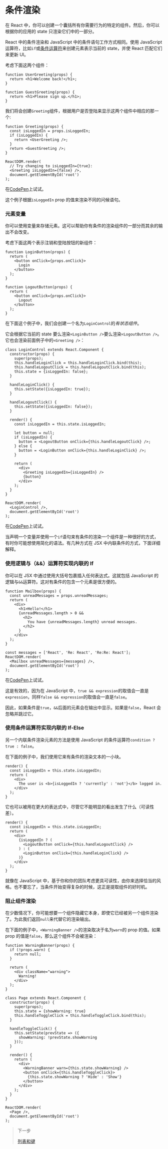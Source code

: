 # 条件渲染

在 React 中，你可以创建一个囊括所有你需要行为的特定的组件。然后，你可以根据你的应用的 state 只渲染它们中的一部分。

React 中的条件渲染和 JavaScript 中的条件语句工作方式相同。使用 JavaScript 运算符，比如`if`或[条件运算符](https://developer.mozilla.org/zh-CN/docs/Web/JavaScript/Reference/Operators/Conditional_Operator)来创建元素表示当前的 state，并使 React 匹配它们来更新 UI。

考虑下面这两个组件：

```
function UserGreeting(props) {
  return <h1>Welcome back!</h1>;
}

function GuestGreeting(props) {
  return <h1>Please sign up.</h1>;
}
```

我们将会创建`Greeting`组件，根据用户是否登陆来显示这两个组件中相应的那一个:

```
function Greeting(props) {
  const isLoggedIn = props.isLoggedIn;
  if (isLoggedIn) {
    return <UserGreeting />;
  }
  return <GuestGreeting />;
}

ReactDOM.render(
  // Try changing to isLoggedIn={true}:
  <Greeting isLoggedIn={false} />,
  document.getElementById('root')
);
```

在[CodePen](https://codepen.io/gaearon/pen/ZpVxNq?editors=0011)上试试。

这个例子根据`isLoggedIn` prop 的值来渲染不同的问候语句。

### 元素变量

你可以使用变量来存储元素。这可以帮助你有条件的渲染组件的一部分而其余的输出不会改变。

考虑下面这两个表示注销和登陆按钮的新组件：

```
function LoginButton(props) {
  return (
    <button onClick={props.onClick}>
      Login
    </button>
  );
}

function LogoutButton(props) {
  return (
    <button onClick={props.onClick}>
      Logout
    </button>
  );
}
```

在下面这个例子中，我们会创建一个名为`LoginControl`的*有状态组件*。

它会根据它当前的 state 要么渲染`<LoginButton />`要么渲染`<LogoutButton />`。它也会渲染前面例子中的`<Greeting />`：

```
class LoginControl extends React.Component {
  constructor(props) {
    super(props);
    this.handleLoginClick = this.handleLoginClick.bind(this);
    this.handleLogoutClick = this.handleLogoutClick.bind(this);
    this.state = {isLoggedIn: false};
  }

  handleLoginClick() {
    this.setState({isLoggedIn: true});
  }

  handleLogoutClick() {
    this.setState({isLoggedIn: false});
  }

  render() {
    const isLoggedIn = this.state.isLoggedIn;

    let button = null;
    if (isLoggedIn) {
      button = <LogoutButton onClick={this.handleLogoutClick} />;
    } else {
      button = <LoginButton onClick={this.handleLoginClick} />;
    }

    return (
      <div>
        <Greeting isLoggedIn={isLoggedIn} />
        {button}
      </div>
    );
  }
}

ReactDOM.render(
  <LoginControl />,
  document.getElementById('root')
);
```

在[CodePen](https://codepen.io/gaearon/pen/QKzAgB?editors=0010)上试试。

当声明一个变量并使用一个`if`语句来有条件的渲染一个组件是一种很好的方式，有时你可能想使用简化的语法。有几种方式在 JSX 中内联条件的方式，下面详细解释。

### 使用逻辑与（&&）运算符实现内联的 If

你可以在 JSX 中通过使用大括号包裹插入任何表达式。这就包括 JavaScript 的逻辑与`&&`运算符。这对有条件的包含一个元素是很方便的。

```
function Mailbox(props) {
  const unreadMessages = props.unreadMessages;
  return (
    <div>
      <h1>Hello!</h1>
      {unreadMessages.length > 0 &&
        <h2>
          You have {unreadMessages.length} unread messages.
        </h2>
      }
    </div>
  );
}

const messages = ['React', 'Re: React', 'Re:Re: React'];
ReactDOM.render(
  <Mailbox unreadMessages={messages} />,
  document.getElementById('root')
);
```

在[CodePen](https://codepen.io/gaearon/pen/ozJddz?editors=0010)上试试。

这是有效的，因为在 JavaScript 中，`true && expression`的取值会一直是`expression`，同样`false && expression`的取值会一直是`false`。

因此，如果条件是`true`，`&&`后面的元素会在输出中显示。如果是`false`，React 会忽略并跳过它。


### 使用条件运算符实现内联的 If-Else

另一个内联条件渲染元素的方法是使用 JavaScript 的条件运算符`condition ? true : false`。

在下面的例子中，我们使用它来有条件的渲染文本的一小块。

```
render() {
  const isLoggedIn = this.state.isLoggedIn;
  return (
    <div>
      The user is <b>{isLoggedIn ? 'currently' : 'not'}</b> logged in.
    </div>
  );
}
```

它也可以被用在更大的表达式中，尽管它不能明显的看出发生了什么（可读性差）。

```
render() {
  const isLoggedIn = this.state.isLoggedIn;
  return (
    <div>
      {isLoggedIn ? (
        <LogoutButton onClick={this.handleLogoutClick} />
      ) : (
        <LoginButton onClick={this.handleLoginClick} />
      )}
    </div>
  );
}
```

就像在 JavaScript 中，基于你和你的团队考虑更具可读性，由你来选择恰当的风格。也不要忘了，当条件开始变得复杂的时候，这正是提取组件的好时机。

### 阻止组件渲染

在少数情况下，你可能想要一个组件隐藏它本身，即使它已经被另一个组件渲染了。为此我们返回`null`来代替它的渲染输出。

在下面的例子中，`<WarningBanner />`的渲染取决于名为`warn`的 prop 的值。如果 prop 的值是`false`，那么这个组件不会被渲染：

```
function WarningBanner(props) {
  if (!props.warn) {
    return null;
  }

  return (
    <div className="warning">
      Warning!
    </div>
  );
}

class Page extends React.Component {
  constructor(props) {
    super(props);
    this.state = {showWarning: true}
    this.handleToggleClick = this.handleToggleClick.bind(this);
  }

  handleToggleClick() {
    this.setState(prevState => ({
      showWarning: !prevState.showWarning
    }));
  }

  render() {
    return (
      <div>
        <WarningBanner warn={this.state.showWarning} />
        <button onClick={this.handleToggleClick}>
          {this.state.showWarning ? 'Hide' : 'Show'}
        </button>
      </div>
    );
  }
}

ReactDOM.render(
  <Page />,
  document.getElementById('root')
);
```

> 下一步
>
> [列表和键](./列表和键.md)